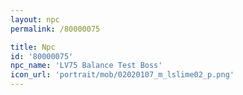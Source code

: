 ```yaml
---
layout: npc
permalink: /80000075

title: Npc
id: '80000075'
npc_name: 'LV75 Balance Test Boss'
icon_url: 'portrait/mob/02020107_m_lslime02_p.png'
---
```


